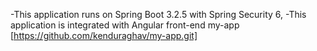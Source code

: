 -This application runs on Spring Boot 3.2.5 with Spring Security 6, 
-This application is integrated with Angular front-end my-app [https://github.com/kenduraghav/my-app.git]
